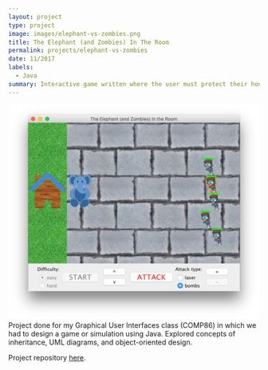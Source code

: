 ```yaml
---
layout: project
type: project
image: images/elephant-vs-zombies.png
title: The Elephant (and Zombies) In The Room
permalink: projects/elephant-vs-zombies
date: 11/2017
labels:
  - Java
summary: Interactive game written where the user must protect their house from invading zombies.
---
```


  <a href="https://github.com/will-hodge/elephant-vs-zombies">
    <img class="ui medium rounded image " src="../images/elephant-vs-zombies.png">
  </a>
Project done for my Graphical User Interfaces class (COMP86) in which we had to design a game or simulation using Java. Explored concepts of inheritance, UML diagrams, and object-oriented design.

<i class="large github icon "></i>Project repository <a href="https://github.com/will-hodge/elephant-vs-zombies">here</a>.
